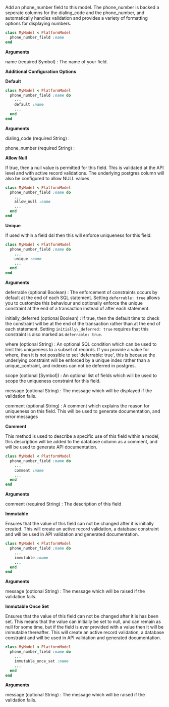 Add an phone_number field to this model. The phone_number is backed
a seperate columns for the dialing_code and the phone_number, and
automatically handles validation and provides a variety of formatting
options for displaying numbers.

```ruby
class MyModel < PlatformModel
  phone_number_field :name
end

```

**Arguments**

name (required Symbol)
:   The name of your field.

**Additional Configuration Options**

**Default**

```ruby
class MyModel < PlatformModel
  phone_number_field :name do
    ...
    default :name
    ...
  end
end

```

**Arguments**

dialing\_code (required String)
:   

phone\_number (required String)
:   

**Allow Null**

If true, then a null value is permitted for this field. This
is validated at the API level and with active record validations.
The underlying postgres column will also be configured to allow
NULL values

```ruby
class MyModel < PlatformModel
  phone_number_field :name do
    ...
    allow_null :name
    ...
  end
end

```

**Unique**

If used within a field dsl then this will enforce uniqueness for this
field.

```ruby
class MyModel < PlatformModel
  phone_number_field :name do
    ...
    unique :name
    ...
  end
end

```

**Arguments**

deferrable (optional Boolean)
:   The enforcement of constraints occurs by default at the end of each SQL statement. Setting `deferrable: true` allows you to customize this behaviour and optionally enforce the unique constraint at the end of a transaction instead of after each statement.

initially\_deferred (optional Boolean)
:   If true, then the default time to check the constraint will be at the end of the transaction rather than at the end of each statement.  Setting `initially\_deferred: true` requires that this constraint is also marked as `deferrable: true`.

where (optional String)
:   An optional SQL condition which can be used to limit this uniqueness to a subset of records. If you provide a value for where, then it is not possible to set 'deferrable: true', this is because the underlying constraint will be enforced by a unique index rather than a unique\_contraint, and indexes can not be deferred in postgres.

scope (optional [Symbol])
:   An optional list of fields which will be used to scope the uniqueness constraint for this field.

message (optional String)
:   The message which will be displayed if the validation fails.

comment (optional String)
:   A comment which explains the reason for uniqueness on this field. This will be used to generate documentation, and error messages

**Comment**

This method is used to describe a specific use of this
field within a model, this description will be added to
the database column as a comment, and will be used to
generate API documentation.

```ruby
class MyModel < PlatformModel
  phone_number_field :name do
    ...
    comment :name
    ...
  end
end

```

**Arguments**

comment (required String)
:   The description of this field

**Immutable**

Ensures that the value of this field can not be changed
after it is initially created. This will create an active
record validation, a database constraint and will be used
in API validation and generated documentation.

```ruby
class MyModel < PlatformModel
  phone_number_field :name do
    ...
    immutable :name
    ...
  end
end

```

**Arguments**

message (optional String)
:   The message which will be raised if the validation fails.

**Immutable Once Set**

Ensures that the value of this field can not be changed
after it is has been set. This means that the value can
initially be set to null, and can remain as null for some
time, but if the field is ever provided with a value then
it will be immutable thereafter. This will create an active
record validation, a database constraint and will be used
in API validation and generated documentation.

```ruby
class MyModel < PlatformModel
  phone_number_field :name do
    ...
    immutable_once_set :name
    ...
  end
end

```

**Arguments**

message (optional String)
:   The message which will be raised if the validation fails.